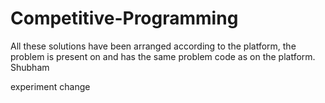 # Competitive-Programming
All these solutions have been arranged according to the platform, the problem is present on and 
has the same problem code as on the platform.
Shubham

experiment change


